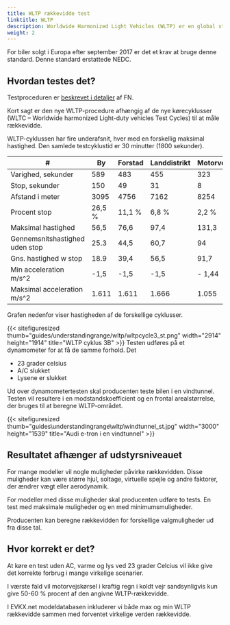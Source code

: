 ```yaml
---
title: WLTP rækkevidde test
linktitle: WLTP
description: Worldwide Harmonized Light Vehicles (WLTP) er en global standard til bestemmelse af rækkevidden af ​​elektriske køretøjer.
weight: 2
---
```

<!-- markdownlint-disable MD033 -->
For biler solgt i Europa efter september 2017 er det et krav at bruge denne standard. Denne standard erstattede NEDC.

## Hvordan testes det?

Testproceduren er [beskrevet i detaljer](https://unece.org/transport/documents/2021/02/standards/un-regulation-no-154-worldwide-harmonized-light-vehicles-test) af FN.

Kort sagt er den nye WLTP-procedure afhængig af de nye kørecyklusser (WLTC – Worldwide harmonized Light-duty vehicles Test Cycles) til at måle rækkevidde.

WLTP-cyklussen har fire underafsnit, hver med en forskellig maksimal hastighed. Den samlede testcyklustid er 30 minutter (1800 sekunder).

<div class="table-responsive">
     <table class="table table-striped">
         <hoved>
             <tr>
             <th>#
             </th>
             <th>By
             </th>
             <th>Forstad
             </th>
             <th>Landdistrikt
             </th>
             <th>Motorvej
             </th>
             <th>I alt
             </th>
             </tr>
         </thead>
         <tbody>
             <tr>
                 <td>Varighed, sekunder
                 </td>
                 <td>589
                 </td>
                 <td>483
                 </td>
                 <td>455
                 </td>
                 <td>323
                 </td>
                 <td>1800
                 </td>
             </tr>
             <tr>
                 <td>Stop, sekunder
                 </td>
                 <td>150
                 </td>
                 <td>49
                 </td>
                 <td>31
                 </td>
                 <td>8
                 </td>
                 <td>235
                 </td>
             </tr>
             <tr>
                 <td>Afstand i meter
                 </td>
                 <td>3095
                 </td>
                 <td>4756
                 </td>
                 <td>7162
                 </td>
                 <td>8254
                 </td>
                 <td>23266
                 </td>
             </tr>
                 <tr>
                 <td>Procent stop
                 </td>
                 <td>26,5 %
                 </td>
                 <td>11,1 %
                 </td>
                 <td>6,8 %
                 </td>
                 <td>2,2 %
                 </td>
                 <td>13,5 %
                 </td>
             </tr>
                 <tr>
                 <td>Maksimal hastighed
                 </td>
                 <td>56,5
                 </td>
                 <td>76,6
                 </td>
                 <td> 97,4
                 </td>
                 <td>131,3
                 </td>
                 <td>
                 </td>
             </tr>
                 <tr>
                 <td>Gennemsnitshastighed uden stop
                 </td>
                 <td>25.3
                 </td>
                 <td>44,5
                 </td>
                 <td>60,7
                 </td>
                 <td>94
                 </td>
                 <td>53,5
                 </td>
             </tr>
                 <tr>
                 <td>Gns. hastighed w stop
                 </td>
                 <td>18.9
                 </td>
                 <td>39,4
                 </td>
                 <td>56,5
                 </td>
                 <td>91,7
                 </td>
                 <td>46,5
                 </td>
             </tr>
             <tr>
                 <td>Min acceleration m/s^2
                 </td>
                 <td>-1,5
                 </td>
                 <td>-1,5
                 </td>
                 <td>-1,5
                 </td>
                 <td> - 1,44
                 </td>
                 <td>
                 </td>
             </tr>
             <tr>
                 <td>Maksimal acceleration m/s^2
                 </td>
                 <td>1.611
                 </td>
                 <td>1.611
                 </td>
                 <td>1.666
                 </td>
                 <td>1.055
                 </td>
                 <td>
                 </td>
             </tr>
         </tbody>
     </table>
</div>

Grafen nedenfor viser hastigheden af ​​de forskellige cyklusser.

{{< sitefiguresized thumb="guides/understandingrange/wltp/wltpcycle3_st.png" width="2914" height="1914" title="WLTP cyklus 3B" >}}
Testen udføres på et dynamometer for at få de samme forhold. Det

- 23 grader celsius
- A/C slukket
- Lysene er slukket

Ud over dynamometertesten skal producenten teste bilen i en vindtunnel. Testen vil resultere i en modstandskoefficient og en frontal arealstørrelse, der bruges til at beregne WLTP-området.

{{< sitefiguresized thumb="guides\understandingrange\wltp\windtunnel_st.jpg" width="3000" height="1539" title="Audi e-tron i en vindtunnel" >}}

## Resultatet afhænger af udstyrsniveauet

For mange modeller vil nogle muligheder påvirke rækkevidden. Disse muligheder kan være større hjul, soltage, virtuelle spejle og andre faktorer, der ændrer vægt eller aerodynamik.

For modeller med disse muligheder skal producenten udføre to tests. En test med maksimale muligheder og en med minimumsmuligheder.

Producenten kan beregne rækkevidden for forskellige valgmuligheder ud fra disse tal.

## Hvor korrekt er det?

At køre en test uden AC, varme og lys ved 23 grader Celcius vil ikke give det korrekte forbrug i mange virkelige scenarier.

I værste fald vil motorvejskørsel i kraftig regn i koldt vejr sandsynligvis kun give 50-60 % procent af den angivne WLTP-rækkevidde.

I EVKX.net modeldatabasen inkluderer vi både max og min WLTP rækkevidde sammen med forventet virkelige verden rækkevidde.